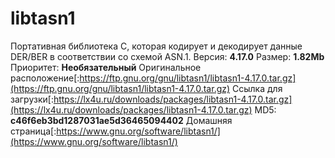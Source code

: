 # libtasn1
Портативная библиотека C, которая кодирует и декодирует данные DER/BER в соответствии со схемой ASN.1.
Версия: **4.17.0**
Размер: **1.82Mb**
Приоритет: **Необязательный**
Оригинальное расположение[:https://ftp.gnu.org/gnu/libtasn1/libtasn1-4.17.0.tar.gz](https://ftp.gnu.org/gnu/libtasn1/libtasn1-4.17.0.tar.gz)
Ссылка для загрузки[:https://lx4u.ru/downloads/packages/libtasn1-4.17.0.tar.gz](https://lx4u.ru/downloads/packages/libtasn1-4.17.0.tar.gz)
MD5: **c46f6eb3bd1287031ae5d36465094402**
Домашняя страница[:https://www.gnu.org/software/libtasn1/](https://www.gnu.org/software/libtasn1/)